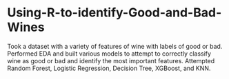 # Using-R-to-identify-Good-and-Bad-Wines
Took a dataset with a variety of features of wine with labels of good or bad. Performed EDA and built various models to attempt to correctly classify wine as good or bad and identify the most important features. Attempted Random Forest, Logistic Regression, Decision Tree, XGBoost, and KNN.
